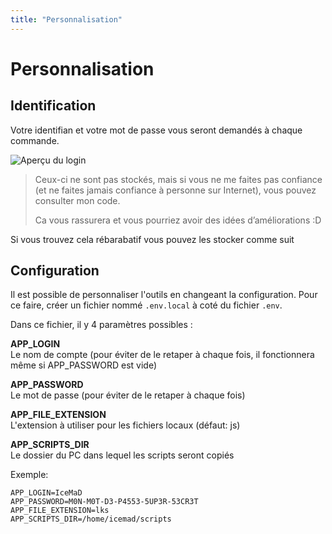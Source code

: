 ```yaml
---
title: "Personnalisation"
---
```


# Personnalisation

## Identification

Votre identifian et votre mot de passe vous seront demandés à chaque commande.

![Aperçu du login](https://s3-ap-northeast-1.amazonaws.com/torchpad-production/wikis/11006/AJccVKk6RW5XrVPkf5mi_login-prompt.png)

> Ceux-ci ne sont pas stockés, mais si vous ne me faites pas confiance (et ne faites jamais confiance à personne sur Internet), vous pouvez consulter mon code.
>
> Ca vous rassurera et vous pourriez avoir des idées d’améliorations :D

Si vous trouvez cela rébarabatif vous pouvez les stocker comme suit

## Configuration

Il est possible de personnaliser l'outils en changeant la configuration.
Pour ce faire, créer un fichier nommé `.env.local` à coté du fichier `.env`.

Dans ce fichier, il y 4 paramètres possibles :

**APP_LOGIN**     
Le nom de compte (pour éviter de le retaper à chaque fois, il fonctionnera même si APP_PASSWORD est vide)

**APP_PASSWORD**     
Le mot de passe (pour éviter de le retaper à chaque fois)

**APP_FILE_EXTENSION**     
L'extension à utiliser pour les fichiers locaux (défaut: js)

**APP_SCRIPTS_DIR**     
Le dossier du PC dans lequel les scripts seront copiés

Exemple:

```dotenv
APP_LOGIN=IceMaD
APP_PASSWORD=M0N-M0T-D3-P4553-5UP3R-53CR3T
APP_FILE_EXTENSION=lks
APP_SCRIPTS_DIR=/home/icemad/scripts
```
